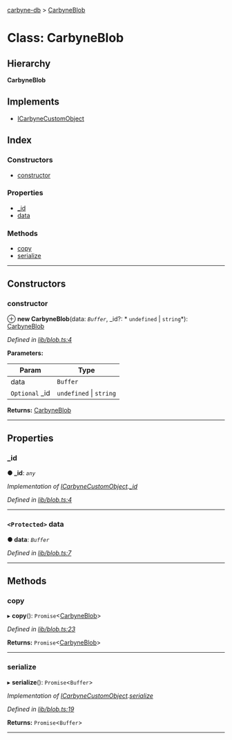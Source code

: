 [carbyne-db](../README.md) > [CarbyneBlob](../classes/carbyneblob.md)

# Class: CarbyneBlob

## Hierarchy

**CarbyneBlob**

## Implements

* [ICarbyneCustomObject](../interfaces/icarbynecustomobject.md)

## Index

### Constructors

* [constructor](carbyneblob.md#constructor)

### Properties

* [_id](carbyneblob.md#_id)
* [data](carbyneblob.md#data)

### Methods

* [copy](carbyneblob.md#copy)
* [serialize](carbyneblob.md#serialize)

---

## Constructors

<a id="constructor"></a>

###  constructor

⊕ **new CarbyneBlob**(data: *`Buffer`*, _id?: * `undefined` &#124; `string`*): [CarbyneBlob](carbyneblob.md)

*Defined in [lib/blob.ts:4](https://github.com/allotropelabs/carbyne/blob/8ef9061/lib/blob.ts#L4)*

**Parameters:**

| Param | Type |
| ------ | ------ |
| data | `Buffer` |
| `Optional` _id |  `undefined` &#124; `string`|

**Returns:** [CarbyneBlob](carbyneblob.md)

___

## Properties

<a id="_id"></a>

###  _id

**● _id**: *`any`*

*Implementation of [ICarbyneCustomObject](../interfaces/icarbynecustomobject.md).[_id](../interfaces/icarbynecustomobject.md#_id)*

*Defined in [lib/blob.ts:4](https://github.com/allotropelabs/carbyne/blob/8ef9061/lib/blob.ts#L4)*

___
<a id="data"></a>

### `<Protected>` data

**● data**: *`Buffer`*

*Defined in [lib/blob.ts:7](https://github.com/allotropelabs/carbyne/blob/8ef9061/lib/blob.ts#L7)*

___

## Methods

<a id="copy"></a>

###  copy

▸ **copy**(): `Promise`<[CarbyneBlob](carbyneblob.md)>

*Defined in [lib/blob.ts:23](https://github.com/allotropelabs/carbyne/blob/8ef9061/lib/blob.ts#L23)*

**Returns:** `Promise`<[CarbyneBlob](carbyneblob.md)>

___
<a id="serialize"></a>

###  serialize

▸ **serialize**(): `Promise`<`Buffer`>

*Implementation of [ICarbyneCustomObject](../interfaces/icarbynecustomobject.md).[serialize](../interfaces/icarbynecustomobject.md#serialize)*

*Defined in [lib/blob.ts:19](https://github.com/allotropelabs/carbyne/blob/8ef9061/lib/blob.ts#L19)*

**Returns:** `Promise`<`Buffer`>

___

